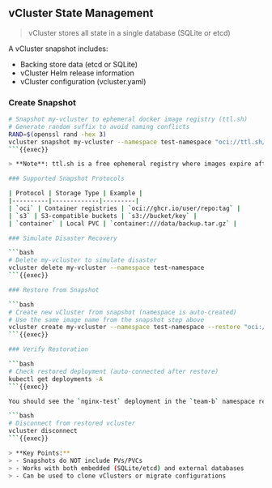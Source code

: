 ## vCluster State Management

> vCluster stores all state in a single database (SQLite or etcd)

A vCluster snapshot includes:
- Backing store data (etcd or SQLite)
- vCluster Helm release information
- vCluster configuration (vcluster.yaml)

### Create Snapshot

```bash
# Snapshot my-vcluster to ephemeral docker image registry (ttl.sh)
# Generate random suffix to avoid naming conflicts
RAND=$(openssl rand -hex 3)
vcluster snapshot my-vcluster --namespace test-namespace "oci://ttl.sh/vcluster-snapshot-${RAND}:1h"
```{{exec}}

> **Note**: ttl.sh is a free ephemeral registry where images expire after the specified time (1h = 1 hour)

### Supported Snapshot Protocols

| Protocol | Storage Type | Example |
|----------|-------------|---------|
| `oci` | Container registries | `oci://ghcr.io/user/repo:tag` |
| `s3` | S3-compatible buckets | `s3://bucket/key` |
| `container` | Local PVC | `container:///data/backup.tar.gz` |

### Simulate Disaster Recovery

```bash
# Delete my-vcluster to simulate disaster
vcluster delete my-vcluster --namespace test-namespace
```{{exec}}

### Restore from Snapshot

```bash
# Create new vCluster from snapshot (namespace is auto-created)
# Use the same image name from the snapshot step above
vcluster create my-vcluster --namespace test-namespace --restore "oci://ttl.sh/vcluster-snapshot-${RAND}:1h"
```{{exec}}

### Verify Restoration

```bash
# Check restored deployment (auto-connected after restore)
kubectl get deployments -A
```{{exec}}

You should see the `nginx-test` deployment in the `team-b` namespace restored from the snapshot.

```bash
# Disconnect from restored vcluster
vcluster disconnect
```{{exec}}

> **Key Points:**
> - Snapshots do NOT include PVs/PVCs
> - Works with both embedded (SQLite/etcd) and external databases
> - Can be used to clone vClusters or migrate configurations